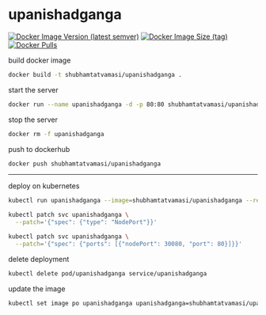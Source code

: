 # upanishadganga

[![Docker Image Version (latest semver)](https://img.shields.io/docker/v/shubhamtatvamasi/upanishadganga?sort=semver)](https://hub.docker.com/r/shubhamtatvamasi/upanishadganga)
[![Docker Image Size (tag)](https://img.shields.io/docker/image-size/shubhamtatvamasi/upanishadganga/latest)](https://hub.docker.com/r/shubhamtatvamasi/upanishadganga)
[![Docker Pulls](https://img.shields.io/docker/pulls/shubhamtatvamasi/upanishadganga)](https://hub.docker.com/r/shubhamtatvamasi/upanishadganga)

build docker image
```bash
docker build -t shubhamtatvamasi/upanishadganga .
```

start the server
```bash
docker run --name upanishadganga -d -p 80:80 shubhamtatvamasi/upanishadganga
```

stop the server
```bash
docker rm -f upanishadganga
```

push to dockerhub
```bash
docker push shubhamtatvamasi/upanishadganga
```
---

deploy on kubernetes
```bash
kubectl run upanishadganga --image=shubhamtatvamasi/upanishadganga --restart=Never --port=80 --expose

kubectl patch svc upanishadganga \
  --patch='{"spec": {"type": "NodePort"}}'

kubectl patch svc upanishadganga \
  --patch='{"spec": {"ports": [{"nodePort": 30080, "port": 80}]}}'
```

delete deployment
```bash
kubectl delete pod/upanishadganga service/upanishadganga
```

update the image
```bash
kubectl set image po upanishadganga upanishadganga=shubhamtatvamasi/upanishadganga:2.0.0
```
